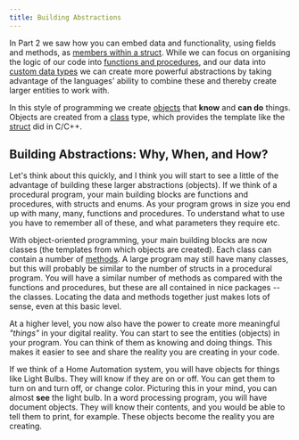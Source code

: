 ```yaml
---
title: Building Abstractions
---
```


In Part 2 we saw how you can embed data and functionality, using fields and methods, as [members within a struct](/book/part-2-organised-code/7-member-functions/0-overview). While we can focus on organising the logic of our code into [functions and procedures](/book/part-2-organised-code/2-organising-code/0-overview), and our data into [custom data types](/book/part-2-organised-code/3-structuring-data/0-overview) we can create more powerful abstractions by taking advantage of the languages' ability to combine these and thereby create larger entities to work with.

In this style of programming we create [objects](/book/part-2-organised-code/7-member-functions/1-concepts/1-0-struct-members#referring-to-struct-values-as-objects) that **know** and **can do** things. Objects are created from a [class](/book/part-3-programs-as-concepts/2-abstraction/1-concepts/1-0-class) type, which provides the template like the [struct](/book/part-2-organised-code/7-member-functions/1-concepts/1-0-struct-members) did in C/C++.

## Building Abstractions: Why, When, and How?

Let's think about this quickly, and I think you will start to see a little of the advantage of building these larger abstractions (objects). If we think of a procedural program, your main building blocks are functions and procedures, with structs and enums. As your program grows in size you end up with many, many, functions and procedures. To understand what to use you have to remember all of these, and what parameters they require etc.

With object-oriented programming, your main building blocks are now classes (the templates from which objects are created). Each class can contain a number of [methods](/book/part-1-instructions/1-sequence-and-data/1-concepts/02-method). A large program may still have many classes, but this will probably be similar to the number of structs in a procedural program. You will have a similar number of methods as compared with the functions and procedures, but these are all contained in nice packages -- the classes. Locating the data and methods together just makes lots of sense, even at this basic level.

At a higher level, you now also have the power to create more meaningful *"things"* in your digital reality. You can start to see the entities (objects) in your program. You can think of them as knowing and doing things. This makes it easier to see and share the reality you are creating in your code.

If we think of a Home Automation system, you will have objects for things like Light Bulbs. They will know if they are on or off. You can get them to turn on and turn off, or change color. Picturing this in your mind, you can almost **see** the light bulb. In a word processing program, you will have document objects. They will know their contents, and you would be able to tell them to print, for example. These objects become the reality you are creating.
